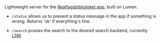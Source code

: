 
Lightweight server for the
[Realfagsbiblioteket app](https://github.com/scriptotek/realfagsbiblioteket-app/),
built on Lumen.

- `/status` allows us to present a status message in the app if something is
  wrong. Returns 'ok' if everything's fine.

- `/search` proxies the search to the desired search backend, currently
  [LSM](https://github.com/scriptotek/lsm/).
